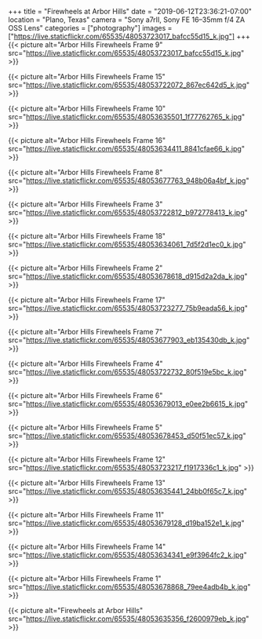 +++
title = "Firewheels at Arbor Hills"
date = "2019-06-12T23:36:21-07:00"
location = "Plano, Texas"
camera = "Sony a7rII, Sony FE 16–35mm f/4 ZA OSS Lens"
categories = ["photography"]
images = ["https://live.staticflickr.com/65535/48053723017_bafcc55d15_k.jpg"]
+++
{{< picture alt="Arbor Hills Firewheels Frame 9" src="https://live.staticflickr.com/65535/48053723017_bafcc55d15_k.jpg" >}}
<!--more-->

{{< picture alt="Arbor Hills Firewheels Frame 15" src="https://live.staticflickr.com/65535/48053722072_867ec642d5_k.jpg" >}}

{{< picture alt="Arbor Hills Firewheels Frame 10" src="https://live.staticflickr.com/65535/48053635501_1f77762765_k.jpg" >}}

{{< picture alt="Arbor Hills Firewheels Frame 16" src="https://live.staticflickr.com/65535/48053634411_8841cfae66_k.jpg" >}}

{{< picture alt="Arbor Hills Firewheels Frame 8" src="https://live.staticflickr.com/65535/48053677763_948b06a4bf_k.jpg" >}}

{{< picture alt="Arbor Hills Firewheels Frame 3" src="https://live.staticflickr.com/65535/48053722812_b972778413_k.jpg" >}}

{{< picture alt="Arbor Hills Firewheels Frame 18" src="https://live.staticflickr.com/65535/48053634061_7d5f2d1ec0_k.jpg" >}}

{{< picture alt="Arbor Hills Firewheels Frame 2" src="https://live.staticflickr.com/65535/48053678618_d915d2a2da_k.jpg" >}}

{{< picture alt="Arbor Hills Firewheels Frame 17" src="https://live.staticflickr.com/65535/48053723277_75b9eada56_k.jpg" >}}

{{< picture alt="Arbor Hills Firewheels Frame 7" src="https://live.staticflickr.com/65535/48053677903_eb135430db_k.jpg" >}}

{{< picture alt="Arbor Hills Firewheels Frame 4" src="https://live.staticflickr.com/65535/48053722732_80f519e5bc_k.jpg" >}}

{{< picture alt="Arbor Hills Firewheels Frame 6" src="https://live.staticflickr.com/65535/48053679013_e0ee2b6615_k.jpg" >}}

{{< picture alt="Arbor Hills Firewheels Frame 5" src="https://live.staticflickr.com/65535/48053678453_d50f51ec57_k.jpg" >}}

{{< picture alt="Arbor Hills Firewheels Frame 12" src="https://live.staticflickr.com/65535/48053723217_f1917336c1_k.jpg" >}}

{{< picture alt="Arbor Hills Firewheels Frame 13" src="https://live.staticflickr.com/65535/48053635441_24bb0f65c7_k.jpg" >}}

{{< picture alt="Arbor Hills Firewheels Frame 11" src="https://live.staticflickr.com/65535/48053679128_d19ba152e1_k.jpg" >}}

{{< picture alt="Arbor Hills Firewheels Frame 14" src="https://live.staticflickr.com/65535/48053634341_e9f3964fc2_k.jpg" >}}

{{< picture alt="Arbor Hills Firewheels Frame 1" src="https://live.staticflickr.com/65535/48053678868_79ee4adb4b_k.jpg" >}}

{{< picture alt="Firewheels at Arbor Hills" src="https://live.staticflickr.com/65535/48053635356_f2600979eb_k.jpg" >}}
